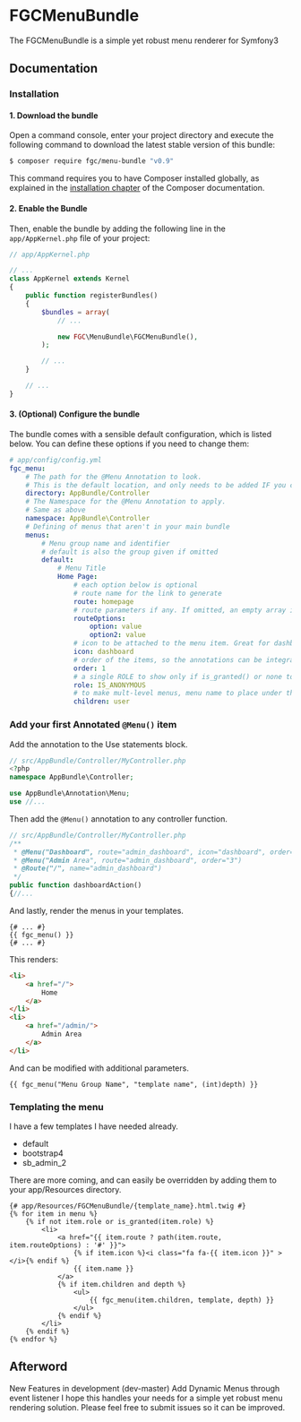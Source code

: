 # FGCMenuBundle
The FGCMenuBundle is a simple yet robust menu renderer for Symfony3
## Documentation
### Installation
#### 1. Download the bundle
Open a command console, enter your project directory and execute the following command to download the latest
stable version of this bundle:
```bash
$ composer require fgc/menu-bundle "v0.9"
```
This command requires you to have Composer installed globally, as explained in the 
[installation chapter](https://getcomposer.org/doc/00-intro.md) of the Composer documentation.
#### 2. Enable the Bundle
Then, enable the bundle by adding the following line in the ```app/AppKernel.php``` file of your project:
```php
// app/AppKernel.php

// ...
class AppKernel extends Kernel
{
    public function registerBundles()
    {
        $bundles = array(
            // ...

            new FGC\MenuBundle\FGCMenuBundle(),
        );

        // ...
    }

    // ...
}
```
#### 3. (Optional) Configure the bundle
The bundle comes with a sensible default configuration, which is listed below. You can define these options 
if you need to change them:
```yaml
# app/config/config.yml
fgc_menu:
    # The path for the @Menu Annotation to look.
    # This is the default location, and only needs to be added IF you changed the base Bundle
    directory: AppBundle/Controller
    # The Namespace for the @Menu Annotation to apply.
    # Same as above
    namespace: AppBundle\Controller
    # Defining of menus that aren't in your main bundle
    menus:
        # Menu group name and identifier
        # default is also the group given if omitted
        default:
            # Menu Title
            Home Page:
                # each option below is optional
                # route name for the link to generate
                route: homepage
                # route parameters if any. If omitted, an empty array is returned
                routeOptions: 
                    option: value
                    option2: value
                # icon to be attached to the menu item. Great for dashboards
                icon: dashboard
                # order of the items, so the annotations can be integrated smoothly
                order: 1
                # a single ROLE to show only if is_granted() or none to always show
                role: IS_ANONYMOUS
                # to make mult-level menus, menu name to place under this item.
                children: user
```
### Add your first Annotated ```@Menu()``` item
Add the annotation to the Use statements block.
```php
// src/AppBundle/Controller/MyController.php
<?php
namespace AppBundle\Controller;

use AppBundle\Annotation\Menu;
use //...
```

Then add the ```@Menu()``` annotation to any controller function.

```php
// src/AppBundle/Controller/MyController.php
/**
 * @Menu("Dashboard", route="admin_dashboard", icon="dashboard", order="1", group="admin", role="ROLE_ADMIN")
 * @Menu("Admin Area", route="admin_dashboard", order="3")
 * @Route("/", name="admin_dashboard")
 */
public function dashboardAction()
{//...
```

And lastly, render the menus in your templates.

```twig
{# ... #}
{{ fgc_menu() }}
{# ... #}
```

This renders:

```html
<li>
    <a href="/">
        Home
    </a>
</li>
<li>
    <a href="/admin/">
        Admin Area
    </a>
</li>    
```
And can be modified with additional parameters.
```twig
{{ fgc_menu("Menu Group Name", "template name", (int)depth) }}
```
### Templating the menu
I have a few templates I have needed already.
* default
* bootstrap4
* sb_admin_2

There are more coming, and can easily be overridden by adding them to your app/Resources directory.
```twig
{# app/Resources/FGCMenuBundle/{template_name}.html.twig #}
{% for item in menu %}
    {% if not item.role or is_granted(item.role) %}
        <li>
            <a href="{{ item.route ? path(item.route, item.routeOptions) : '#' }}">
                {% if item.icon %}<i class="fa fa-{{ item.icon }}" ></i>{% endif %}
                {{ item.name }}
            </a>
            {% if item.children and depth %}
                <ul>
                    {{ fgc_menu(item.children, template, depth) }}
                </ul>
            {% endif %}
        </li>
    {% endif %}
{% endfor %}
```
## Afterword
New Features in development (dev-master) Add Dynamic Menus through event listener 
I hope this handles your needs for a simple yet robust menu rendering solution. 
Please feel free to submit issues so it can be improved.